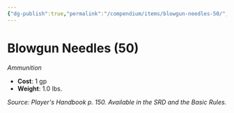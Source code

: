 ```yaml
---
{"dg-publish":true,"permalink":"/compendium/items/blowgun-needles-50/","tags":["compendium/src/5e/phb","item/weapon/ammunition"]}
---
```


# Blowgun Needles (50)
*Ammunition*  

- **Cost**: 1 gp
- **Weight**: 1.0 lbs.

*Source: Player's Handbook p. 150. Available in the SRD and the Basic Rules.*